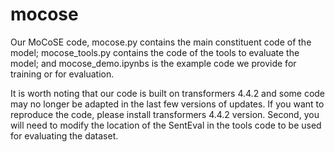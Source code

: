 # mocose
Our MoCoSE code, mocose.py contains the main constituent code of the model; mocose_tools.py contains the code of the tools to evaluate the model; and mocose_demo.ipynbs is the example code we provide for training or for evaluation.

It is worth noting that our code is built on transformers 4.4.2 and some code may no longer be adapted in the last few versions of updates. If you want to reproduce the code, please install transformers 4.4.2 version. Second, you will need to modify the location of the SentEval in the tools code to be used for evaluating the dataset.
